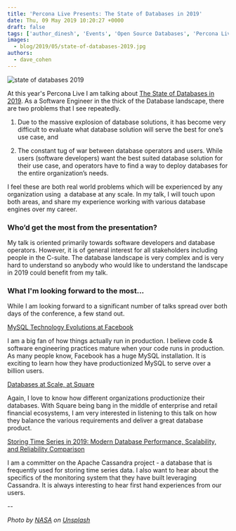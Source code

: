 ```yaml
---
title: 'Percona Live Presents: The State of Databases in 2019'
date: Thu, 09 May 2019 10:20:27 +0000
draft: false
tags: ['author_dinesh', 'Events', 'Open Source Databases', 'Percona Live 2019']
images:
  - blog/2019/05/state-of-databases-2019.jpg
authors:
  - dave_cohen
---
```


![state of databases 2019](blog/2019/05/state-of-databases-2019.jpg)

At this year's Percona Live I am talking about [The State of Databases in 2019](https://www.percona.com/live/19/sessions/the-state-of-databases-in-2019). As a Software Engineer in the thick of the Database landscape, there are two problems that I see repeatedly.

1.  Due to the massive explosion of database solutions, it has become very difficult to evaluate what database solution will serve the best for one’s use case, and
    
2.  The constant tug of war between database operators and users. While users (software developers) want the best suited database solution for their use case, and operators have to find a way to deploy databases for the entire organization’s needs.

I feel these are both real world problems which will be experienced by any organization using  a database at any scale. In my talk, I will touch upon both areas, and share my experience working with various database engines over my career.

### Who’d get the most from the presentation?

My talk is oriented primarily towards software developers and database operators. However, it is of general interest for all stakeholders including people in the C-suite. The database landscape is very complex and is very hard to understand so anybody who would like to understand the landscape in 2019 could benefit from my talk.

### What I'm looking forward to the most...

While I am looking forward to a significant number of talks spread over both days of the conference, a few stand out. 

[MySQL Technology Evolutions at Facebook](https://www.percona.com/live/19/sessions/mysql-technology-evolutions-at-facebook) 

I am a big fan of how things actually run in production. I believe code & software engineering practices mature when your code runs in production. As many people know, Facebook has a huge MySQL installation. It is exciting to learn how they have productionized MySQL to serve over a billion users. 

[Databases at Scale, at Square](https://www.percona.com/live/19/sessions/databases-at-scale-at-square) 

Again, I love to know how different organizations productionize their databases. With Square being bang in the middle of enterprise and retail financial ecosystems, I am very interested in listening to this talk on how they balance the various requirements and deliver a great database product. 

[Storing Time Series in 2019: Modern Database Performance, Scalability, and Reliability Comparison](https://www.percona.com/live/19/sessions/storing-time-series-in-2019-modern-database-performance-scalability-and-reliability-comparison) 

I am a committer on the Apache Cassandra project - a database that is frequently used for storing time series data. I also want to hear about the specifics of the monitoring system that they have built leveraging Cassandra. It is always interesting to hear first hand experiences from our users. 

-- 

_Photo by [NASA](https://unsplash.com/photos/Q1p7bh3SHj8?utm_source=unsplash&utm_medium=referral&utm_content=creditCopyText) on [Unsplash](https://unsplash.com/search/photos/data?utm_source=unsplash&utm_medium=referral&utm_content=creditCopyText)_